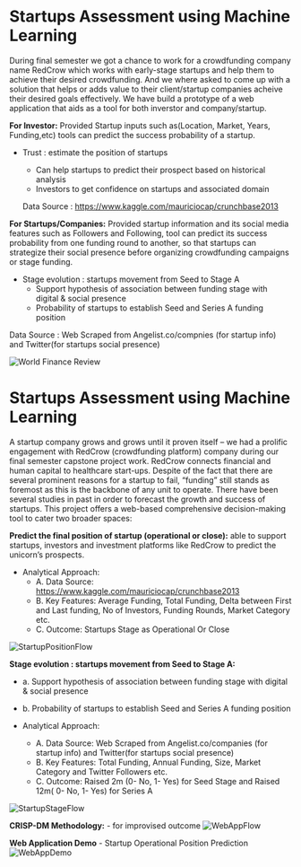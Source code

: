 # Startups Assessment using Machine Learning

During final semester we got a chance to work for a crowdfunding company name RedCrow which works with early-stage startups and help them to achieve their desired crowdfunding. And we where asked to come up with a solution that helps or adds value to their client/startup companies acheive their desired goals effectively. We have build a prototype of a web application that aids as a tool for both inverstor and company/startup.

**For Investor:** Provided Startup inputs such as(Location, Market, Years, Funding,etc) tools can predict the success probability of a startup.

* Trust : estimate the position of startups
  * Can help startups to predict their prospect based on historical analysis
  * Investors to get confidence on startups and associated domain
  
  Data Source : https://www.kaggle.com/mauriciocap/crunchbase2013


**For Startups/Companies:** Provided startup information and its social media features such as Followers and Following, tool can predict its success probability from one funding round to another, so that startups can strategize their social presence before organizing crowdfunding campaigns or stage funding. 

* Stage evolution : startups movement from Seed to Stage A
  * Support hypothesis of association between funding stage with digital & social presence
  * Probability of startups to establish Seed and Series A funding position

Data Source : Web Scraped from Angelist.co/compnies (for startup info) and Twitter(for startups social presence)


 
![World Finance Review](https://github.com/Sagar401/Startup_Assessment_using_ML/blob/master/startups_world_finance_review.jpg)

# Startups Assessment using Machine Learning

A startup company grows and grows until it proven itself – we had a prolific engagement with RedCrow (crowdfunding platform) company during our final semester capstone project work. RedCrow connects financial and human capital to healthcare start-ups. Despite of the fact that there are several prominent reasons for a startup to fail, “funding” still stands as foremost as this is the backbone of any unit to operate. There have been several studies in past in order to forecast the growth and success of startups. This project offers a web-based comprehensive decision-making tool to cater two broader spaces:

**Predict the final position of startup (operational or close):** able to support startups, investors and investment platforms like RedCrow to predict the unicorn’s prospects.

* Analytical Approach:
  * A. Data Source: https://www.kaggle.com/mauriciocap/crunchbase2013
  * B. Key Features: Average Funding, Total Funding, Delta between First and Last funding, No of Investors, Funding Rounds, Market Category etc.
  * C. Outcome: Startups Stage as Operational Or Close

![StartupPositionFlow](https://github.com/Sagar401/Startup_Assessment_using_ML/blob/master/PositionFlow.png)

**Stage evolution : startups movement from Seed to Stage A:** 
 * a.	Support hypothesis of association between funding stage with digital & social presence
 * b.	Probability of startups to establish Seed and Series A funding position


* Analytical Approach:
  * A. Data Source: Web Scraped from Angelist.co/companies (for startup info) and Twitter(for startups social presence)
  * B. Key Features: Total Funding, Annual Funding, Size, Market Category and Twitter Followers etc.
  * C. Outcome: Raised 2m (0- No, 1- Yes) for Seed Stage and Raised 12m( 0- No, 1- Yes) for Series A

![StartupStageFlow](https://github.com/Sagar401/Startup_Assessment_using_ML/blob/master/StageFlow.png)

**CRISP-DM Methodology:** - for improvised outcome
![WebAppFlow](https://github.com/Sagar401/Startup_Assessment_using_ML/blob/master/WebAppFlow.png)

**Web Application Demo** - Startup Operational Position Prediction 
![WebAppDemo](https://github.com/Sagar401/Startup_Assessment_using_ML/blob/master/WebApp.gif)
